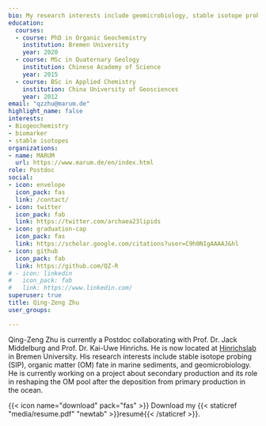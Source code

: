 ```yaml
---
bio: My research interests include geomicrobiology, stable isotope probing, biomarker, and R statistics.
education:
  courses:
  - course: PhD in Organic Geochemistry
    institution: Bremen University
    year: 2020
  - course: MSc in Quaternary Geology
    institution: Chinese Academy of Science
    year: 2015
  - course: BSc in Applied Chemistry
    institution: China University of Geosciences
    year: 2012
email: "qzzhu@marum.de"
highlight_name: false
interests:
- Biogeochemistry
- biomarker
- stable isotopes
organizations:
- name: MARUM
  url: https://www.marum.de/en/index.html
role: Postdoc
social:
- icon: envelope
  icon_pack: fas
  link: /contact/
- icon: twitter
  icon_pack: fab
  link: https://twitter.com/archaea23lipids
- icon: graduation-cap
  icon_pack: fas
  link: https://scholar.google.com/citations?user=C9h0NIgAAAAJ&hl
- icon: github
  icon_pack: fab
  link: https://github.com/QZ-R
# - icon: linkedin
#   icon_pack: fab
#   link: https://www.linkedin.com/
superuser: true
title: Qing-Zeng Zhu
user_groups:

---
```


Qing-Zeng Zhu is currently a Postdoc collaborating with Prof. Dr. Jack Middelburg and Prof. Dr. Kai-Uwe Hinrichs. He is now located at [Hinrichslab](https://www.marum.de/en/about-us/HinrichsLab-Home.html) in Bremen University. His research interests include stable isotope probing (SIP), organic matter (OM) fate in marine sediments, and geomicrobiology. He is currently working on a project about secondary production and its role in reshaping the OM pool after the deposition from primary production in the ocean.


{{< icon name="download" pack="fas" >}} Download my {{< staticref "media/resume.pdf" "newtab" >}}resumé{{< /staticref >}}.
